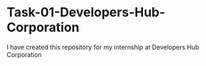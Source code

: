 # Task-01-Developers-Hub-Corporation
I have created this repository for my internship at Developers Hub Corporation
